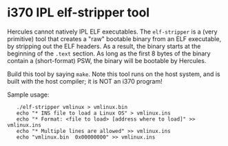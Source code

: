 # i370 IPL elf-stripper tool

Hercules cannot natively IPL ELF executables. The `elf-stripper` is a
(very primitive) tool that creates a "raw" bootable binary from an ELF
executable, by stripping out the ELF headers. As a result, the binary
starts at the beginning of the `.text` section. As long as the first
8 bytes of the binary contain a (short-format) PSW, the binary will be
bootable by Hercules.

Build this tool by saying `make`. Note this tool runs on the host
system, and is built with the host compiler; it is NOT an i370 program!

Sample usage:
```
   ./elf-stripper vmlinux > vmlinux.bin
   echo "* INS file to load a Linux OS" > vmlinux.ins
   echo "* Format: <file to load> [address where to load]" >> vmlinux.ins
   echo "* Multiple lines are allowed" >> vmlinux.ins
   echo "vmlinux.bin  0x00000000" >> vmlinux.ins
```
